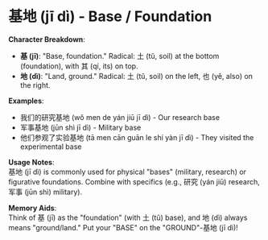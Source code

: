 # **基地 (jī dì) - Base / Foundation**

**Character Breakdown**:  
- **基 (jī)**: "Base, foundation." Radical: 土 (tǔ, soil) at the bottom (foundation), with 其 (qí, its) on top.  
- **地 (dì)**: "Land, ground." Radical: 土 (tǔ, soil) on the left, 也 (yě, also) on the right.

**Examples**:  
- 我们的研究基地 (wǒ men de yán jiū jī dì) - Our research base  
- 军事基地 (jūn shì jī dì) - Military base  
- 他们参观了实验基地 (tā men cān guān le shí yàn jī dì) - They visited the experimental base

**Usage Notes**:  
基地 (jī dì) is commonly used for physical "bases" (military, research) or figurative foundations. Combine with specifics (e.g., 研究 (yán jiū) research, 军事 (jūn shì) military).

**Memory Aids**:  
Think of 基 (jī) as the "foundation" (with 土 (tǔ) base), and 地 (dì) always means "ground/land." Put your "BASE" on the "GROUND"-基地 (jī dì)!